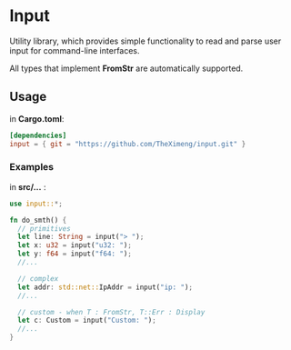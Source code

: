 # Input
Utility library, which provides simple functionality to read and parse user input for command-line interfaces.

All types that implement **FromStr** are automatically supported.

## Usage

in **Cargo.toml**\:
```toml
[dependencies]
input = { git = "https://github.com/TheXimeng/input.git" }
```

### Examples
in **src/...** :
```rust
use input::*;

fn do_smth() {
  // primitives
  let line: String = input("> ");
  let x: u32 = input("u32: ");
  let y: f64 = input("f64: ");
  //...

  // complex
  let addr: std::net::IpAddr = input("ip: ");
  //...

  // custom - when T : FromStr, T::Err : Display
  let c: Custom = input("Custom: ");
  //...
}
```
